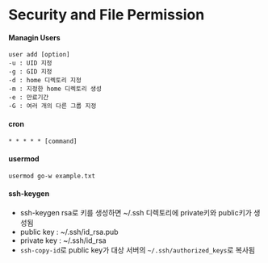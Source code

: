 # Security and File Permission
#### Managin Users
```
user add [option]
-u : UID 지정
-g : GID 지정
-d : home 디렉토리 지정
-m : 지정한 home 디렉토리 생성
-e : 만료기간
-G : 여러 개의 다른 그룹 지정
```
#### cron
```
* * * * * [command]
```
#### usermod
```
usermod go-w example.txt
```
#### ssh-keygen
- ssh-keygen rsa로 키를 생성하면 ~/.ssh 디렉토리에 private키와 public키가 생성됨
- public key : ~/.ssh/id_rsa.pub
- private key : ~/.ssh/id_rsa
- `ssh-copy-id`로 public key가 대상 서버의 `~/.ssh/authorized_keys`로 복사됨
